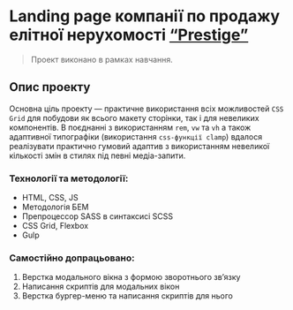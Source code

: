# Landing page компанії по продажу елітної нерухомості <a href="https://yuliiavoinarovska.github.io/prestige/" target="_blank">“Prestige”</a>
> Проект виконано в рамках навчання. 

## Опис проекту
Основна ціль проекту — практичне використання всіх можливостей `CSS Grid` для побудови як всього макету сторінки, так і для невеликих компонентів.
В поєднанні з використанням `rem`, `vw` та `vh` а також адаптивної типографіки (використання `css-функції clamp`) вдалося реалізувати практично гумовий адаптив з використанням невеликої кількості змін в стилях під певні медіа-запити. 

### Технології та методології:
* HTML, CSS, JS
* Методологія БЕМ
* Препроцессор SASS в синтаксисі SCSS
* CSS Grid, Flexbox
* Gulp 

### Самостійно допрацьовано:
1. Верстка модального вікна з формою зворотнього звʼязку
2. Написання скриптів для модальних вікон
3. Верстка бургер-меню та написання скриптів для нього

